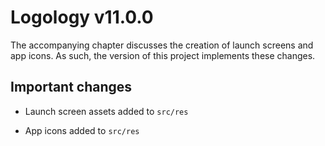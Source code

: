 # Logology v11.0.0

The accompanying chapter discusses the creation of launch screens and app icons. As such, the version of this project implements
these changes.

## Important changes

* Launch screen assets added to `src/res` 

* App icons added to `src/res`

